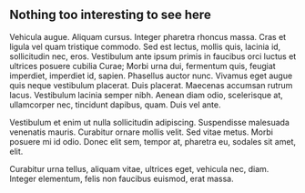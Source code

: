 ## Nothing too interesting to see here

Vehicula augue. Aliquam cursus. Integer pharetra rhoncus massa. Cras et ligula
vel quam tristique commodo. Sed est lectus, mollis quis, lacinia id,
sollicitudin nec, eros. Vestibulum ante ipsum primis in faucibus orci luctus et
ultrices posuere cubilia Curae; Morbi urna dui, fermentum quis, feugiat
imperdiet, imperdiet id, sapien. Phasellus auctor nunc. Vivamus eget augue quis
neque vestibulum placerat. Duis placerat. Maecenas accumsan rutrum lacus.
Vestibulum lacinia semper nibh. Aenean diam odio, scelerisque at, ullamcorper
nec, tincidunt dapibus, quam. Duis vel ante.


Vestibulum et enim ut nulla sollicitudin adipiscing. Suspendisse malesuada
venenatis mauris. Curabitur ornare mollis velit. Sed vitae metus. Morbi posuere
mi id odio. Donec elit sem, tempor at, pharetra eu, sodales sit amet, elit.

Curabitur urna tellus, aliquam vitae, ultrices eget, vehicula nec, diam.
Integer elementum, felis non faucibus euismod, erat massa.

